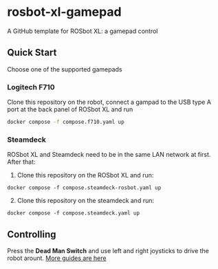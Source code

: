 # rosbot-xl-gamepad

A GitHub template for ROSbot XL: a gamepad control 

## Quick Start

Choose one of the supported gamepads

### Logitech F710

Clone this repository on the robot, connect a gampad to the USB type A port at the back panel of ROSbot XL and run

```bash
docker compose -f compose.f710.yaml up
```

### Steamdeck

ROSbot XL and Steamdeck need to be in the same LAN network at first. After that:

1. Clone this repository on the ROSbot XL and run:

```
docker compose -f compose.steamdeck-rosbot.yaml up
```

2. Clone this repository on the steamdeck and run:

```
docker compose -f compose.steamdeck.yaml up
```

## Controlling

Press the **Dead Man Switch** and use left and right joysticks to drive the robot arount. [More guides are here](https://husarion.com/tutorials/other-tutorials/rosbot-gamepad/)